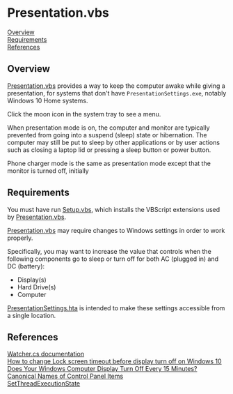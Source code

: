 # Presentation.vbs

[Overview]  
[Requirements]  
[References]  

## Overview

[Presentation.vbs] provides a way to keep the computer awake while giving a presentation, for systems that don't have `PresentationSettings.exe`, notably Windows 10 Home systems.  

Click the moon icon in the system tray to see a menu.  
  
When presentation mode is on, the computer and monitor are typically prevented from going into a suspend (sleep) state or hibernation. The computer may still be put to sleep by other applications or by user actions such as closing a laptop lid or pressing a sleep button or power button.  

Phone charger mode is the same as presentation mode except that the monitor is turned off, initially

## Requirements

You must have run [Setup.vbs], which installs the VBScript extensions used by [Presentation.vbs].

[Presentation.vbs] may require changes to Windows settings in order to work properly.

Specifically, you may want to increase the value that controls when the following components go to sleep or turn off for both AC (plugged in) and DC (battery):  

- Display(s)  
- Hard Drive(s)  
- Computer  

[PresentationSettings.hta] is intended to make these settings accessible from a single location.

## References  

[Watcher.cs documentation](../docs/CSharpClasses.md#user-content-watcher "github.com\koswald\VBScript")  
[How to change Lock screen timeout before display turn off on Windows 10]  
[Does Your Windows Computer Display Turn Off Every 15 Minutes?]  
[Canonical Names of Control Panel Items]  
[SetThreadExecutionState]  

[Overview]: #overview  
[Requirements]: #requirements  
[References]: #references  

[Setup.vbs]: ../Setup.vbs
[Presentation.vbs]: Presentation.vbs
[PresentationSettings.hta]: PresentationSettings.hta

[How to change Lock screen timeout before display turn off on Windows 10]: https://www.windowscentral.com/how-extend-lock-screen-timeout-display-turn-windows-10 "windowscentral.com"
[Does Your Windows Computer Display Turn Off Every 15 Minutes?]: https://www.online-tech-tips.com/windows-7/does-your-windows-7-computer-display-turn-off-every-15-minutes/ "online-tech-tips.com"
[Canonical Names of Control Panel Items]: https://docs.microsoft.com/en-us/windows/desktop/shell/controlpanel-canonical-names "docs.microsoft.com"
[SetThreadExecutionState]: https://docs.microsoft.com/en-us/windows/desktop/api/winbase/nf-winbase-setthreadexecutionstate "docs.microsoft.com"
